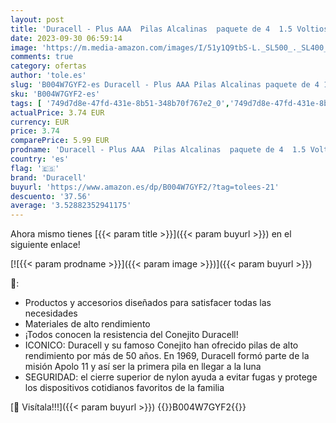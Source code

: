 ```yaml
---
layout: post
title: 'Duracell - Plus AAA  Pilas Alcalinas  paquete de 4  1.5 Voltios LR03 MN2400'
date: 2023-09-30 06:59:14
image: 'https://m.media-amazon.com/images/I/51y1Q9tbS-L._SL500_._SL400_.jpg'
comments: true
category: ofertas
author: 'tole.es'
slug: 'B004W7GYF2-es Duracell - Plus AAA Pilas Alcalinas paquete de 4 1.5...'
sku: 'B004W7GYF2-es'
tags: [ '749d7d8e-47fd-431e-8b51-348b70f767e2_0','749d7d8e-47fd-431e-8b51-348b70f767e2_3801','749d7d8e-47fd-431e-8b51-348b70f767e2_4801','749d7d8e-47fd-431e-8b51-348b70f767e2_5701','749d7d8e-47fd-431e-8b51-348b70f767e2_6901','749d7d8e-47fd-431e-8b51-348b70f767e2_9601','Accesorios de Electrónica','Accesorios de Electrónica - Pilas','Accesorios de Electrónica - Pilas 1-8','Accesorios de Electrónica - Pilas Duracell','Accessorios de Electrónica - Pilas Otros','Arborist Merchandising Root','Electrónica','Pilas','Pilas y cargadores','Self Service','Special Features Stores','duracell','🇪🇸', ]
actualPrice: 3.74 EUR
currency: EUR
price: 3.74
comparePrice: 5.99 EUR
prodname: 'Duracell - Plus AAA  Pilas Alcalinas  paquete de 4  1.5 Voltios LR03 MN2400'
country: 'es'
flag: '🇪🇸'
brand: 'Duracell'
buyurl: 'https://www.amazon.es/dp/B004W7GYF2/?tag=tolees-21'
descuento: '37.56'
average: '3.52882352941175'
---
```


Ahora mismo tienes [{{< param title >}}]({{< param buyurl >}}) en el siguiente enlace!

[![{{< param prodname >}}]({{< param image >}})]({{< param buyurl >}})

🔎:

- Productos y accesorios diseñados para satisfacer todas las necesidades
- Materiales de alto rendimiento
- ¡Todos conocen la resistencia del Conejito Duracell!
- ICONICO: Duracell y su famoso Conejito han ofrecido pilas de alto rendimiento por más de 50 años. En 1969, Duracell formó parte de la misión Apolo 11 y así ser la primera pila en llegar a la luna
- SEGURIDAD: el cierre superior de nylon ayuda a evitar fugas y protege los dispositivos cotidianos favoritos de la familia

[🛒 Visítala!!!]({{< param buyurl >}})
{{<world>}}B004W7GYF2{{</world>}}

